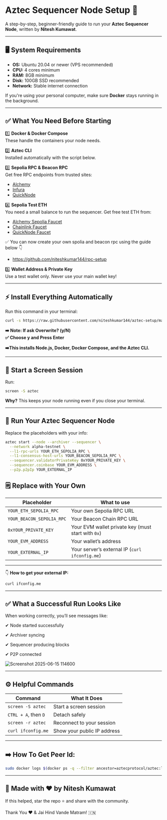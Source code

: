 # Aztec Sequencer Node Setup 🚀

A step-by-step, beginner-friendly guide to run your **Aztec Sequencer Node**, written by **Nitesh Kumawat**.

---

## 🖥️ System Requirements

- **OS:** Ubuntu 20.04 or newer (VPS recommended)
- **CPU:** 4 cores minimum
- **RAM:** 8GB minimum
- **Disk:** 100GB SSD recommended
- **Network:** Stable internet connection

If you're using your personal computer, make sure **Docker** stays running in the background.

---

## ✅ What You Need Before Starting

1️⃣ **Docker & Docker Compose**\
These handle the containers your node needs.

2️⃣ **Aztec CLI**\
Installed automatically with the script below.

3️⃣ **Sepolia RPC & Beacon RPC**\
Get free RPC endpoints from trusted sites:

- [Alchemy](https://www.alchemy.com/)
- [Infura](https://www.infura.io/)
- [QuickNode](https://www.quicknode.com/)



4️⃣ **Sepolia Test ETH**\
You need a small balance to run the sequencer. Get free test ETH from:

- [Alchemy Sepolia Faucet](https://www.alchemy.com/faucets/ethereum-sepolia)
- [Chainlink Faucet](https://faucets.chain.link/sepolia)
- [QuickNode Faucet](https://faucet.quicknode.com/ethereum/sepolia)

✅ You can now create your own spolia and beacon rpc using the guide below 👇

- https://github.com/niteshkumar144/rpc-setup

5️⃣ **Wallet Address & Private Key**\
Use a test wallet only. Never use your main wallet key!

---

## ⚡ Install Everything Automatically

Run this command in your terminal:

```bash
curl -s https://raw.githubusercontent.com/niteshkumar144/aztec-setup/main/aztec.sh | bash
```

**➡️ Note: If ask Overwrite? (y/N)   
✅  Choose y and Press Enter**

**➡️This installs Node.js, Docker, Docker Compose, and the Aztec CLI.**

---

## 📡 Start a Screen Session

Run:

```bash
screen -S aztec
```

**Why?** This keeps your node running even if you close your terminal.

---

## 🚀 Run Your Aztec Sequencer Node

Replace the placeholders with your info:

```bash
aztec start --node --archiver --sequencer \
  --network alpha-testnet \
  --l1-rpc-urls YOUR_ETH_SEPOLIA_RPC \
  --l1-consensus-host-urls YOUR_BEACON_SEPOLIA_RPC \
  --sequencer.validatorPrivateKey 0xYOUR_PRIVATE_KEY \
  --sequencer.coinbase YOUR_EVM_ADDRESS \
  --p2p.p2pIp YOUR_EXTERNAL_IP
```

## 🗒️ Replace with Your Own

| Placeholder              | What to use                           |
| ------------------------ | -------------------------------------- |
| `YOUR_ETH_SEPOLIA_RPC`   | Your own Sepolia RPC URL               |
| `YOUR_BEACON_SEPOLIA_RPC`| Your Beacon Chain RPC URL               |
| `0xYOUR_PRIVATE_KEY`     | Your EVM wallet private key (must start with `0x`) |
| `YOUR_EVM_ADDRESS`       | Your wallet’s address                  |
| `YOUR_EXTERNAL_IP`       | Your server’s external IP (`curl ifconfig.me`) |

---

👇 **How to get your external IP:**

```bash
curl ifconfig.me
```

---

## ✅ What a Successful Run Looks Like

When working correctly, you’ll see messages like:


✔ Node started successfully

✔ Archiver syncing

✔ Sequencer producing blocks

✔ P2P connected


![Screenshot 2025-06-15 114600](https://github.com/user-attachments/assets/aa4f26fa-7549-4e1b-9c74-cdac5153c364)


---

## ⚙️ Helpful Commands

| Command              | What It Does                |
| -------------------- | --------------------------- |
| `screen -S aztec`    | Start a screen session      |
| `CTRL + A`, then `D` | Detach safely               |
| `screen -r aztec`    | Reconnect to your session   |
| `curl ifconfig.me`   | Show your public IP address |

---

## ➡️ How To Get Peer Id: 
``` bash 
sudo docker logs $(docker ps -q --filter ancestor=aztecprotocol/aztec:latest | head -n 1) 2>&1 | grep -i "peerId" | grep -o '"peerId":"[^"]*"' | cut -d'"' -f4 | head -n 1`
```

---

## 🙏 Made with ❤️ by Nitesh Kumawat

If this helped, star the repo ⭐ and share with the community.

Thank You ❤️ & Jai Hind Vande Matram! 🇮🇳

